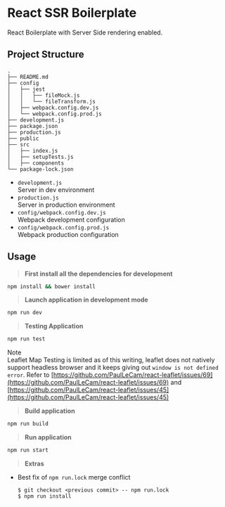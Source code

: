 # React SSR Boilerplate
React Boilerplate with Server Side rendering enabled.

## Project Structure
```
.
├── README.md
├── config
│   ├── jest
│   │   ├── fileMock.js
│   │   └── fileTransform.js
│   ├── webpack.config.dev.js
│   └── webpack.config.prod.js
├── development.js
├── package.json
├── production.js
├── public
├── src
│   ├── index.js
│   ├── setupTests.js
│   ├── components
└── package-lock.json
```

- `development.js`  
Server in dev environment  
- `production.js`  
Server in production environment    
- `config/webpack.config.dev.js`  
Webpack development configuration  
- `config/webpack.config.prod.js`  
Webpack production configuration 


## Usage

> **First install all the dependencies for development**

```sh
npm install && bower install
```

> **Launch application in development mode**

```sh
npm run dev
```

> **Testing Application**

```sh
npm run test
```
Note  
Leaflet Map Testing is limited as of this writing, leaflet does not natively support headless browser and it keeps giving out  `window is not defined error`. Refer to [https://github.com/PaulLeCam/react-leaflet/issues/69](https://github.com/PaulLeCam/react-leaflet/issues/69) and [https://github.com/PaulLeCam/react-leaflet/issues/45](https://github.com/PaulLeCam/react-leaflet/issues/45)  


> **Build application**

```sh
npm run build
```

> **Run application**
```sh
npm run start
```

> **Extras**
- Best fix of `npm run.lock` merge conflict
    ```
    $ git checkout <previous commit> -- npm run.lock
    $ npm run install
    ```
